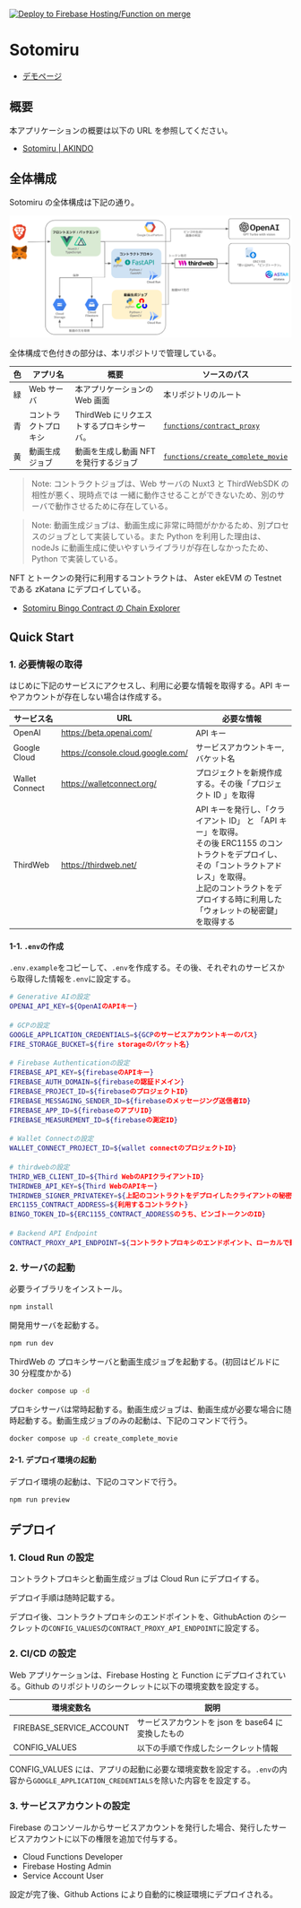 [![Deploy to Firebase Hosting/Function on merge](https://github.com/teritamas/key3-global-hackathon/actions/workflows/firebase-hosting-merge.yml/badge.svg?branch=main)](https://github.com/teritamas/key3-global-hackathon/actions/workflows/firebase-hosting-merge.yml)

# Sotomiru

- [デモページ](https://key3-global-hackathon.web.app/)

## 概要

本アプリケーションの概要は以下の URL を参照してください。

- [Sotomiru | AKINDO](https://app.akindo.io/communities/Ql24naKJNfNQlllvZ/products/93llLoRrmFQmKvRZd?tab=overview)

## 全体構成

Sotomiru の全体構成は下記の通り。

![全体構成](./docs/arch.png)

全体構成で色付きの部分は、本リポジトリで管理している。

| 色  | アプリ名             | 概要                                      | ソースのパス                                                                                                         |
| --- | -------------------- | ----------------------------------------- | -------------------------------------------------------------------------------------------------------------------- |
| 緑  | Web サーバ           | 本アプリケーションの Web 画面             | 本リポジトリのルート                                                                                                 |
| 青  | コントラクトプロキシ | ThirdWeb にリクエストするプロキシサーバ。 | [`functions/contract_proxy`](https://github.com/teritamas/Sotomiru/tree/main/functions/contract_proxy)               |
| 黄  | 動画生成ジョブ       | 動画を生成し動画 NFT を発行するジョブ     | [`functions/create_complete_movie`](https://github.com/teritamas/Sotomiru/tree/main/functions/create_complete_movie) |

> Note: コントラクトジョブは、Web サーバの Nuxt3 と ThirdWebSDK の相性が悪く、現時点では 一緒に動作させることができないため、別のサーバで動作させるために存在している。

> Note: 動画生成ジョブは、動画生成に非常に時間がかかるため、別プロセスのジョブとして実装している。また Python を利用した理由は、nodeJs に動画生成に使いやすいライブラリが存在しなかったため、Python で実装している。

NFT とトークンの発行に利用するコントラクトは、 Aster ekEVM の Testnet である zKatana にデプロイしている。

- [Sotomiru Bingo Contract の Chain Explorer](https://zkatana.blockscout.com/address/0xdE430c046381D1814b678e9fF0f3f027A3D3Ac23)

## Quick Start

### 1. 必要情報の取得

はじめに下記のサービスにアクセスし、利用に必要な情報を取得する。API キーやアカウントが存在しない場合は作成する。

| サービス名     | URL                               | 必要な情報                                                                                                                                                                                                                        |
| -------------- | --------------------------------- | --------------------------------------------------------------------------------------------------------------------------------------------------------------------------------------------------------------------------------- |
| OpenAI         | https://beta.openai.com/          | API キー                                                                                                                                                                                                                          |
| Google Cloud   | https://console.cloud.google.com/ | サービスアカウントキー, バケット名                                                                                                                                                                                                |
| Wallet Connect | https://walletconnect.org/        | プロジェクトを新規作成する。その後「プロジェクト ID 」を取得                                                                                                                                                                      |
| ThirdWeb       | https://thirdweb.net/             | API キーを発行し、「クライアント ID」 と 「API キー」を取得。<br> その後 ERC1155 のコントラクトをデプロイし、その「コントラクトアドレス」を取得。<br>上記のコントラクトをデプロイする時に利用した「ウォレットの秘密鍵」を取得する |

#### 1-1. `.env`の作成

`.env.example`をコピーして、`.env`を作成する。その後、それぞれのサービスから取得した情報を`.env`に設定する。

```bash
# Generative AIの設定
OPENAI_API_KEY=${OpenAIのAPIキー}

# GCPの設定
GOOGLE_APPLICATION_CREDENTIALS=${GCPのサービスアカウントキーのパス}
FIRE_STORAGE_BUCKET=${fire storageのバケット名}

# Firebase Authenticationの設定
FIREBASE_API_KEY=${firebaseのAPIキー}
FIREBASE_AUTH_DOMAIN=${firebaseの認証ドメイン}
FIREBASE_PROJECT_ID=${firebaseのプロジェクトID}
FIREBASE_MESSAGING_SENDER_ID=${firebaseのメッセージング送信者ID}
FIREBASE_APP_ID=${firebaseのアプリID}
FIREBASE_MEASUREMENT_ID=${firebaseの測定ID}

# Wallet Connectの設定
WALLET_CONNECT_PROJECT_ID=${wallet connectのプロジェクトID}

# thirdwebの設定
THIRD_WEB_CLIENT_ID=${Third WebのAPIクライアントID}
THIRDWEB_API_KEY=${Third WebのAPIキー}
THIRDWEB_SIGNER_PRIVATEKEY=${上記のコントラクトをデプロイしたクライアントの秘密鍵}
ERC1155_CONTRACT_ADDRESS=${利用するコントラクト}
BINGO_TOKEN_ID=${ERC1155_CONTRACT_ADDRESSのうち、ビンゴトークンのID}

# Backend API Endpoint
CONTRACT_PROXY_API_ENDPOINT=${コントラクトプロキシのエンドポイント、ローカルで動作確認する場合は http://localhost:8080を指定する。}
```

### 2. サーバの起動

必要ライブラリをインストール。

```bash
npm install
```

開発用サーバを起動する。

```bash
npm run dev
```

ThirdWeb の プロキシサーバと動画生成ジョブを起動する。(初回はビルドに 30 分程度かかる)

```bash
docker compose up -d
```

プロキシサーバは常時起動する。動画生成ジョブは、動画生成が必要な場合に随時起動する。動画生成ジョブのみの起動は、下記のコマンドで行う。

```bash
docker compose up -d create_complete_movie
```

#### 2-1. デプロイ環境の起動

デプロイ環境の起動は、下記のコマンドで行う。

```bash
npm run preview
```

## デプロイ

### 1. Cloud Run の設定

コントラクトプロキシと動画生成ジョブは Cloud Run にデプロイする。

デプロイ手順は随時記載する。

デプロイ後、コントラクトプロキシのエンドポイントを、GithubAction のシークレットの`CONFIG_VALUES`の`CONTRACT_PROXY_API_ENDPOINT`に設定する。

### 2. CI/CD の設定

Web アプリケーションは、Firebase Hosting と Function にデプロイされている。Github のリポジトリのシークレットに以下の環境変数を設定する。

| 環境変数名               | 説明                                               |
| ------------------------ | -------------------------------------------------- |
| FIREBASE_SERVICE_ACCOUNT | サービスアカウントを json を base64 に変換したもの |
| CONFIG_VALUES            | 以下の手順で作成したシークレット情報               |

CONFIG_VALUES には、アプリの起動に必要な環境変数を設定する。`.env`の内容から`GOOGLE_APPLICATION_CREDENTIALS`を除いた内容をを設定する。

### 3. サービスアカウントの設定

Firebase のコンソールからサービスアカウントを発行した場合、発行したサービスアカウントに以下の権限を追加で付与する。

- Cloud Functions Developer
- Firebase Hosting Admin
- Service Account User

設定が完了後、Github Actions により自動的に検証環境にデプロイされる。
